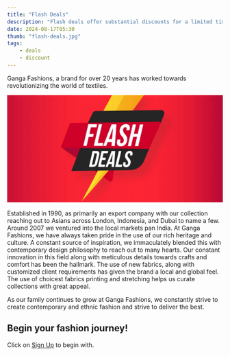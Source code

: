 ```yaml
---
title: "Flash Deals"
description: "Flash deals offer substantial discounts for a limited time, urging quick decisions to secure the ultimate savings."
date: 2024-08-17T05:30
thumb: "flash-deals.jpg"
tags: 
    - deals
    - discount
---
```


Ganga Fashions, a brand for over 20 years has worked towards revolutionizing the world of textiles.


<img class="h-auto max-w-lg rounded-lg" src="/src/posts/img/flash-deals.jpg" alt="Flash Deals">


Established in 1990, as primarily an export company with our collection reaching out to Asians across London, Indonesia, and Dubai to name a few. Around 2007 we ventured into the local markets pan India. At Ganga Fashions, we have always taken pride in the use of our rich heritage and culture. A constant source of inspiration, we immaculately blended this with contemporary design philosophy to reach out to many hearts. Our constant innovation in this field along with meticulous details towards crafts and comfort has been the hallmark. The use of new fabrics, along with customized client requirements has given the brand a local and global feel. The use of choicest fabrics printing and stretching helps us curate collections with great appeal.

As our family continues to grow at Ganga Fashions, we constantly strive to create contemporary and ethnic fashion and strive to deliver the best.

## Begin your fashion journey!

Click on [Sign Up](https://www.cuelinks.com/campaigns/ganga-fashions-affiliate-program#5599 "Sign Up Link") to begin with.